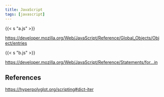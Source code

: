 ```yaml
---
title: JavaScript
tags: [javascript]
---
```


{{< s "a.js" >}}

<https://developer.mozilla.org/Web/JavaScript/Reference/Global_Objects/Object/entries>

{{< s "b.js" >}}

<https://developer.mozilla.org/Web/JavaScript/Reference/Statements/for...in>

## References

<https://hyperpolyglot.org/scripting#dict-iter>
